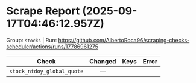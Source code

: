 # Scrape Report (2025-09-17T04:46:12.957Z)

Group: `stocks`  |  Run: https://github.com/AlbertoRoca96/scraping-checks-scheduler/actions/runs/17786961275

| Check | Changed | Keys | Error |
|---|:---:|:--|:--|
| `stock_ntdoy_global_quote` | — |  |  |

